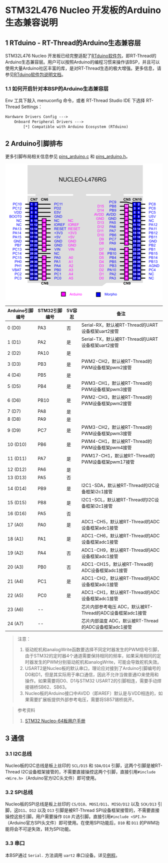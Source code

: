 # STM32L476 Nucleo 开发板的Arduino生态兼容说明

## 1 RTduino - RT-Thread的Arduino生态兼容层

STM32L476 Nucleo 开发板已经完整适配了[RTduino软件包](https://github.com/RTduino/RTduino)，即RT-Thread的Arduino生态兼容层。用户可以按照Arduino的编程习惯来操作该BSP，并且可以使用大量Arduino社区丰富的库，是对RT-Thread生态的极大增强。更多信息，请参见[RTduino软件包说明文档](https://github.com/RTduino/RTduino)。

### 1.1 如何开启针对本BSP的Arduino生态兼容层

Env 工具下敲入 menuconfig 命令，或者 RT-Thread Studio IDE 下选择 RT-Thread Settings：

```Kconfig
Hardware Drivers Config --->
    Onboard Peripheral Drivers --->
        [*] Compatible with Arduino Ecosystem (RTduino)
```

## 2 Arduino引脚排布

更多引脚布局相关信息参见 [pins_arduino.c](pins_arduino.c) 和 [pins_arduino.h](pins_arduino.h)。

![nulceo-l476-pinout](nulceo-l476-pinout.png)

| Arduino引脚编号  | STM32引脚编号 | 5V容忍 | 备注  |
| ------------------- | --------- | ---- | ------------------------------------------------------------------------- |
| 0 (D0) | PA3 | 否 | Serial-RX，默认被RT-Thread的UART设备框架uart2接管 |
| 1 (D1) | PA2 | 是 | Serial-TX，默认被RT-Thread的UART设备框架uart2接管 |
| 2 (D2) | PA10 | 是 |  |
| 3 (D3) | PB3 | 是 | PWM2-CH2，默认被RT-Thread的PWM设备框架pwm2接管 |
| 4 (D4) | PB5 | 是 |  |
| 5 (D5) | PB4 | 是 | PWM3-CH1，默认被RT-Thread的PWM设备框架pwm3接管 |
| 6 (D6) | PB10 | 是 | PWM2-CH3，默认被RT-Thread的PWM设备框架pwm2接管 |
| 7 (D7) | PA8 | 是 |  |
| 8 (D8) | PA9 | 是 |  |
| 9 (D9) | PC7 | 是 | PWM3-CH2，默认被RT-Thread的PWM设备框架pwm3接管 |
| 10 (D10) | PB6 | 是 | PWM4-CH1，默认被RT-Thread的PWM设备框架pwm4接管 |
| 11 (D11) | PA7 | 是 | PWM17-CH1，默认被RT-Thread的PWM设备框架pwm17接管 |
| 12 (D12) | PA6 | 是 |  |
| 13 (D13) | PA5 | 否 |  |
| 14 (D14) | PB9 | 是 | I2C1-SDA，默认被RT-Thread的I2C设备框架i2c1接管 |
| 15 (D15) | PB8 | 是 | I2C1-SCL，默认被RT-Thread的I2C设备框架i2c1接管 |
| 16 (D16) | PA5 | 否 |  |
| 17 (A0) | PA0 | 是 | ADC1-CH5，默认被RT-Thread的ADC设备框架adc1接管 |
| 18 (A1) | PA1 | 是 | ADC1-CH6，默认被RT-Thread的ADC设备框架adc1接管 |
| 19 (A2) | PA4 | 否 | ADC1-CH9，默认被RT-Thread的ADC设备框架adc1接管 |
| 20 (A3) | PB0 | 否 | ADC1-CH15，默认被RT-Thread的ADC设备框架adc1接管 |
| 21 (A4) | PC1 | 是 | ADC1-CH2，默认被RT-Thread的ADC设备框架adc1接管 |
| 22 (A5) | PC0 | 是 | ADC1-CH1，默认被RT-Thread的ADC设备框架adc1接管 |
| 23 (A6) | -- |  | 芯片内部参考电压 ADC，默认被RT-Thread的ADC设备框架adc1接管 |
| 24 (A7) | -- |  | 芯片内部温度 ADC，默认被RT-Thread的ADC设备框架adc1接管 |

> 注意：
> 
> 1. 驱动舵机和analogWrite函数要选择不同定时器发生的PWM信号引脚，由于STM32的定时器4个通道需要保持相同的频率，如果采用相同的定时器发生的PWM分别驱动舵机和analogWrite，可能会导致舵机失效。
> 2. USART2是Nucleo板的默认串口，理论应对接到了Arduino引脚编号的D0和D1，但是其实际用于串口通信，因此不允许当做普通IO来使用和操作。如果需要将D0、D1与STM32 USART2的引脚相连，需要手动焊接锡桥SB62、SB63。
> 3. Nucleo板的Arduino接口中AVDD（即AREF）默认是与VDD相连的，如果需要扩展板提供外部参考电压，需要将SB57锡桥挑开。

> 参考资料
> 
> 1. [STM32 Nucleo-64板用户手册](https://www.st.com/resource/en/user_manual/um1724-stm32-nucleo64-boards-mb1136-stmicroelectronics.pdf)

## 3 通信

### 3.1 I2C总线

Nucleo板的I2C总线是板上丝印的 `SCL/D15` 和 `SDA/D14` 引脚，这两个引脚是被RT-Thread I2C设备框架接管的，不需要直接操控这两个引脚，直接引用`#include <Wire.h>`（Arduino官方I2C头文件）即可使用。

### 3.2 SPI总线

Nucleo板的SPI总线是板上丝印的 `CS/D10`、`MOSI/D11`、`MISO/D12` 以及 `SCK/D13` 引脚，这`D11`、`D12` 以及 `D13` 引脚是被RT-Thread SPI设备框架接管的，不需要直接操控这些引脚。用户需要操作 `D10` 片选引脚。直接引用`#include <SPI.h>`（Arduino官方SPI头文件）即可使用。在使用SPI功能后，`D10` 和 `D11` 的PWM功能将会不可逆失效，转为SPI功能。

### 3.3 串口

本BSP通过 `Serial.` 方法调用 `uart2` 串口设备。详见[例程](https://github.com/RTduino/RTduino/blob/master/examples/Basic/helloworld.cpp)。
